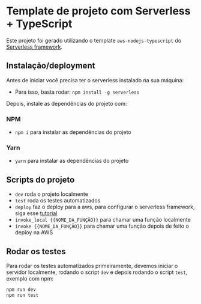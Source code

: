 # Template de projeto com Serverless + TypeScript

Este projeto foi gerado utilizando o template `aws-nodejs-typescript` do [Serverless framework](https://www.serverless.com/).

## Instalação/deployment

Antes de iniciar você precisa ter o serverless instalado na sua máquina:

- Para isso, basta rodar: `npm install -g serverless`

Depois, instale as dependências do projeto com:

### NPM

- `npm i` para instalar as dependências do projeto

### Yarn

- `yarn` para instalar as dependências do projeto

## Scripts do projeto

- `dev` roda o projeto localmente
- `test` roda os testes automatizados
- `deploy` faz o deploy para a aws, para configurar o serverless framework, siga esse [tutorial](https://www.serverless.com/framework/docs/providers/aws/guide/credentials/)
- `invoke_local {{NOME_DA_FUNÇÃO}}` para chamar uma função localmente
- `invoke {{NOME_DA_FUNÇÃO}}` para chamar uma função depois de feito o deploy na AWS

## Rodar os testes

Para rodar os testes automatizados primeiramente, devemos iniciar o servidor localmente, rodando o script `dev` e depois rodando o script `test`, exemplo com npm:
```sh
npm run dev
npm run test
````